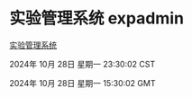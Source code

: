 # 实验管理系统 expadmin
[实验管理系统](http://219.139.197.74:56808/expadmin-782313d2-e1b1-4ea7-932e-3a55e6a1a4d0/)

2024年 10月 28日 星期一 23:30:02 CST

2024年 10月 28日 星期一 15:30:02 GMT
